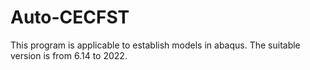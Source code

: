 # Auto-CECFST
This program is applicable to establish models in abaqus. The suitable version is from 6.14 to 2022.

